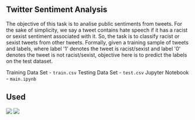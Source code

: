 ## Twitter Sentiment Analysis
The objective of this task is to analise public sentiments from tweets. For the sake of simplicity, we say a tweet contains hate speech if it has a racist or sexist sentiment associated with it. So, the task is to classify racist or sexist tweets from other tweets.  Formally, given a training sample of tweets and labels, where label '1' denotes the tweet is racist/sexist and label '0' denotes the tweet is not racist/sexist, objective here is to predict the labels on the test dataset.

Training Data Set - ```train.csv```
Testing Data Set - ```test.csv```
Jupyter Notebook - ```main.ipynb```

## Used 
<img src="https://img.shields.io/badge/-Python-blue">
<img src="https://img.shields.io/badge/-Jupyter%20Notebook-orange">
